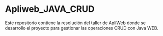 # Apliweb_JAVA_CRUD
 Este repositorio contiene la resolución del taller de ApliWeb donde se desarrollo  el proyecto para gestionar las operaciones CRUD con Java WEB.
